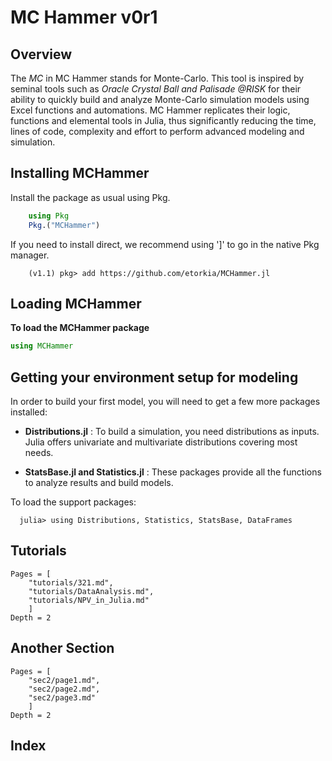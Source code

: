 #  MC Hammer v0r1

## Overview

The *MC* in MC Hammer stands for Monte-Carlo. This tool is inspired by seminal tools such as *Oracle Crystal Ball and Palisade @RISK* for their ability to quickly build and analyze Monte-Carlo simulation models using Excel functions and automations. MC Hammer replicates their logic, functions and elemental tools in Julia, thus significantly reducing the time, lines of code, complexity and effort to perform advanced modeling and simulation.

## Installing MCHammer

 Install the package as usual using Pkg.

```julia
    using Pkg
    Pkg.("MCHammer")
```

If you need to install direct, we recommend using ']' to go in the native Pkg manager.

```
    (v1.1) pkg> add https://github.com/etorkia/MCHammer.jl
```

## Loading MCHammer

**To load the MCHammer package**

```julia
using MCHammer
```


## Getting your environment setup for modeling

In order to build your first model, you will need to get a few more packages installed:
* **Distributions.jl** : To build a simulation, you need distributions as inputs. Julia offers univariate and multivariate distributions covering most needs.

* **StatsBase.jl and Statistics.jl** : These packages provide all the functions to analyze results and build models.

To load the support packages:

      julia> using Distributions, Statistics, StatsBase, DataFrames


## Tutorials

```@contents
Pages = [
    "tutorials/321.md",
    "tutorials/DataAnalysis.md",
    "tutorials/NPV_in_Julia.md"
    ]
Depth = 2
```

## Another Section
```@contents
Pages = [
    "sec2/page1.md",
    "sec2/page2.md",
    "sec2/page3.md"
    ]
Depth = 2
```

## Index

```@index
```
